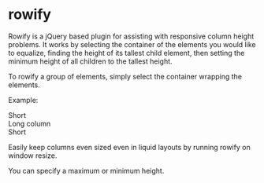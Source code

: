 rowify
======

Rowify is a jQuery based plugin for assisting with responsive column height problems. It works by selecting the container of the elements you would like to equalize, finding the height of its tallest child element, then setting the minimum height of all children to the tallest height. 

To rowify a group of elements, simply select the container wrapping the elements.

Example:
<div data-same-height>
    <div class="column">Short</div>
    <div class="column">Long column</div>
    <div class="column">Short</div>
</div>

<script>
  $(document).ready(function(){
      $('[data-same-height]').rowify();
  });
</script>


Easily keep columns even sized even in liquid layouts by running rowify on window resize.

<script>
  $(window).resize(function () {
      $('[data-same-height]').rowify();
  });
</script>


You can specify a maximum or minimum height.

<script>
  $(document).ready(function(){
      $('[data-same-height]').rowify({
        max-height: 400,
        min-height: 100
      });
  });
</script>
